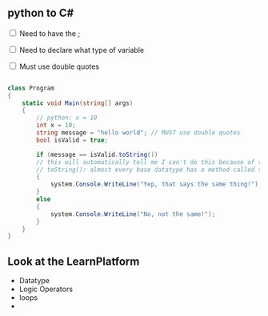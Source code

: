 <link rel="stylesheet" href="../../style.css">

## python to C#

<div class="overview">

<input type="checkbox"> Need to have the ;

<input type="checkbox"> Need to declare what type of variable

<input type="checkbox"> Must use double quotes

</div>

```cs

class Program
{
    static void Main(string[] args)
    {
        // python: x = 10
        int x = 10;
        string message = "hello world"; // MUST use double quotes
        bool isValid = true;      

        if (message == isValid.toString()) 
        // this will automatically tell me I can't do this because of the datatypes
        // toString(): almost every base datatype has a method called toString()
        {
            system.Console.WriteLine("Yep, that says the same thing!");
        }     
        else 
        {
            system.Console.WriteLine("No, not the same!");
        }             
    }
}
```

## Look at the LearnPlatform
- Datatype
- Logic Operators
- loops
- 

